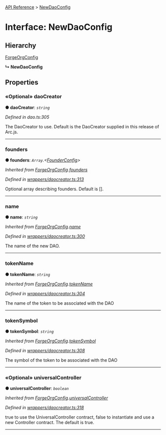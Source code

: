 [API Reference](../README.md) > [NewDaoConfig](../interfaces/NewDaoConfig.md)



# Interface: NewDaoConfig

## Hierarchy


 [ForgeOrgConfig](ForgeOrgConfig.md)

**↳ NewDaoConfig**








## Properties
<a id="daoCreator"></a>

### «Optional» daoCreator

**●  daoCreator**:  *`string`* 

*Defined in dao.ts:305*



The DaoCreator to use. Default is the DaoCreator supplied in this release of Arc.js.




___

<a id="founders"></a>

###  founders

**●  founders**:  *`Array`.<[FounderConfig](FounderConfig.md)>* 

*Inherited from [ForgeOrgConfig](ForgeOrgConfig.md).[founders](ForgeOrgConfig.md#founders)*

*Defined in [wrappers/daocreator.ts:313](https://github.com/daostack/arc.js/blob/42de6847/lib/wrappers/daocreator.ts#L313)*



Optional array describing founders. Default is [].




___

<a id="name"></a>

###  name

**●  name**:  *`string`* 

*Inherited from [ForgeOrgConfig](ForgeOrgConfig.md).[name](ForgeOrgConfig.md#name)*

*Defined in [wrappers/daocreator.ts:300](https://github.com/daostack/arc.js/blob/42de6847/lib/wrappers/daocreator.ts#L300)*



The name of the new DAO.




___

<a id="tokenName"></a>

###  tokenName

**●  tokenName**:  *`string`* 

*Inherited from [ForgeOrgConfig](ForgeOrgConfig.md).[tokenName](ForgeOrgConfig.md#tokenName)*

*Defined in [wrappers/daocreator.ts:304](https://github.com/daostack/arc.js/blob/42de6847/lib/wrappers/daocreator.ts#L304)*



The name of the token to be associated with the DAO




___

<a id="tokenSymbol"></a>

###  tokenSymbol

**●  tokenSymbol**:  *`string`* 

*Inherited from [ForgeOrgConfig](ForgeOrgConfig.md).[tokenSymbol](ForgeOrgConfig.md#tokenSymbol)*

*Defined in [wrappers/daocreator.ts:308](https://github.com/daostack/arc.js/blob/42de6847/lib/wrappers/daocreator.ts#L308)*



The symbol of the token to be associated with the DAO




___

<a id="universalController"></a>

### «Optional» universalController

**●  universalController**:  *`boolean`* 

*Inherited from [ForgeOrgConfig](ForgeOrgConfig.md).[universalController](ForgeOrgConfig.md#universalController)*

*Defined in [wrappers/daocreator.ts:318](https://github.com/daostack/arc.js/blob/42de6847/lib/wrappers/daocreator.ts#L318)*



true to use the UniversalController contract, false to instantiate and use a new Controller contract. The default is true.




___


